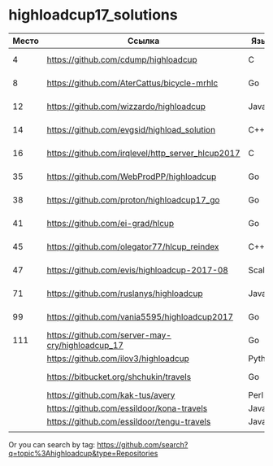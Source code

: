 # highloadcup17_solutions

| Место  | Ссылка | Язык | Штраф | Имя |
| ------------- | ------------- | ------------- | ------------- | ------------- |
| 4 | https://github.com/cdump/highloadcup | С | 143.62501 | Максим Андреев |
| 8 | https://github.com/AterCattus/bicycle-mrhlc | Go | 189.50301 | Алексей Акулович |
| 12 | https://github.com/wizzardo/highloadcup | Java | 196.01050 | Mikhail Bobrutskov |
| 14 | https://github.com/evgsid/highload_solution | C++ | 197.54879 | Евгений Сидоренко |
| 16 | https://github.com/irqlevel/http_server_hlcup2017 | C | 203.19005 | Andrey Smetanin  |
| 35 | https://github.com/WebProdPP/highloadcup | Go | 226.86371 | Александр Майорский |
| 38 | https://github.com/proton/highloadcup17_go | Go | 234.53744 | Peter Savichev |
| 41 | https://github.com/ei-grad/hlcup | Go | 241.77205 | Andrew Grigorev |
| 45 | https://github.com/olegator77/hlcup_reindex | C++ | 244.98897 | Oleg Gerasimov |
| 47 | https://github.com/evis/highloadcup-2017-08 | Scala | 246.35233 | Evgeny Veretennikov |
| 71 | https://github.com/ruslanys/highloadcup | Java | 276.76909 | Руслан Молчанов |
| 99 | https://github.com/vania5595/highloadcup2017 | Go | 480.88691 | Иван Широкопояс |
| 111 | https://github.com/server-may-cry/highloadcup_17 | Go | 1151.07688 | Сергей Оплетаев |
|  | https://github.com/ilov3/highloadcup | Python |  |  |
|  | https://bitbucket.org/shchukin/travels | Go |  | Alexandr Shchukin |
|  | https://github.com/kak-tus/avery | Perl |  |  |
|  | https://github.com/essildoor/kona-travels | Java |  |  |
|  | https://github.com/essildoor/tengu-travels | Java |  |  |
|  |  |  |  |  |

Or you can search by tag: https://github.com/search?q=topic%3Ahighloadcup&type=Repositories
